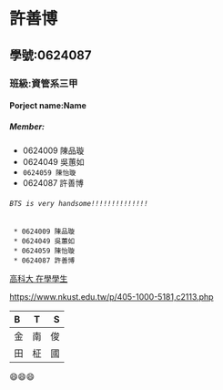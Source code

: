 # 許善博

## 學號:0624087

### 班級:資管系三甲

#### Porject name:Name

##### Member:
 * 0624009 陳品璇
 * 0624049 吳蕙如
 * `0624059 陳怡璇`
 * 0624087 許善博

###### `BTS is very handsome!!!!!!!!!!!!!!`


```
 * 0624009 陳品璇
 * 0624049 吳蕙如
 * 0624059 陳怡璇
 * 0624087 許善博
```
[高科大 在學學生](https://www.nkust.edu.tw/p/405-1000-5181,c2113.php)

<https://www.nkust.edu.tw/p/405-1000-5181,c2113.php>

|B    |T    |S    |
|:----|:---:|----:|
|金|南|俊|
|田|柾|國|

:smile::smile::smile:
